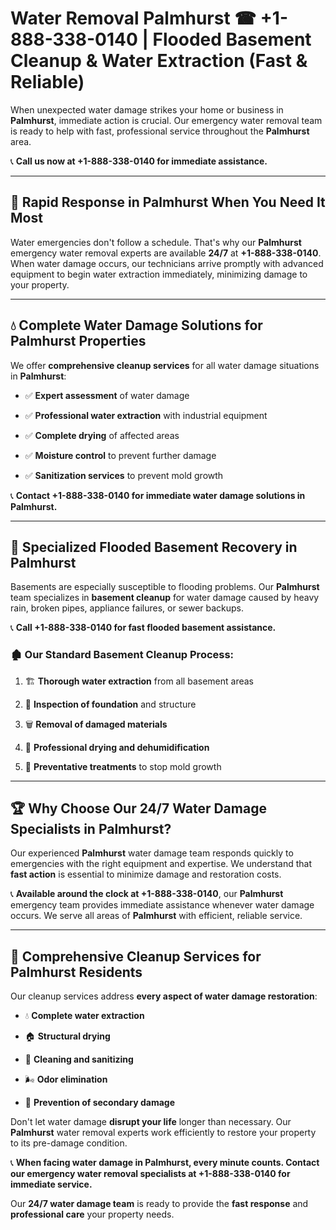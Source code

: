 # Water Removal Palmhurst ☎ +1-888-338-0140 | Flooded Basement Cleanup & Water Extraction (Fast & Reliable)

When unexpected water damage strikes your home or business in **Palmhurst**, immediate action is crucial. Our emergency water removal team is ready to help with fast, professional service throughout the **Palmhurst** area. 

📞 **Call us now at +1-888-338-0140 for immediate assistance.**
---
## 🚀 Rapid Response in Palmhurst When You Need It Most
Water emergencies don't follow a schedule. That's why our **Palmhurst** emergency water removal experts are available **24/7** at **+1-888-338-0140**. When water damage occurs, our technicians arrive promptly with advanced equipment to begin water extraction immediately, minimizing damage to your property.
---
## 💧 Complete Water Damage Solutions for Palmhurst Properties
We offer **comprehensive cleanup services** for all water damage situations in **Palmhurst**:
- ✅ **Expert assessment** of water damage  
- ✅ **Professional water extraction** with industrial equipment  
- ✅ **Complete drying** of affected areas  
- ✅ **Moisture control** to prevent further damage  
- ✅ **Sanitization services** to prevent mold growth  
📞 **Contact +1-888-338-0140 for immediate water damage solutions in Palmhurst.**
---
## 🌊 Specialized Flooded Basement Recovery in Palmhurst
Basements are especially susceptible to flooding problems. Our **Palmhurst** team specializes in **basement cleanup** for water damage caused by heavy rain, broken pipes, appliance failures, or sewer backups. 
📞 **Call +1-888-338-0140 for fast flooded basement assistance.**
### 🏚️ Our Standard Basement Cleanup Process:
1. 🏗️ **Thorough water extraction** from all basement areas  
2. 🔎 **Inspection of foundation** and structure  
3. 🗑️ **Removal of damaged materials**  
4. 💨 **Professional drying and dehumidification**  
5. 🚫 **Preventative treatments** to stop mold growth  
---
## 🏆 Why Choose Our 24/7 Water Damage Specialists in Palmhurst?
Our experienced **Palmhurst** water damage team responds quickly to emergencies with the right equipment and expertise. We understand that **fast action** is essential to minimize damage and restoration costs.
📞 **Available around the clock at +1-888-338-0140**, our **Palmhurst** emergency team provides immediate assistance whenever water damage occurs. We serve all areas of **Palmhurst** with efficient, reliable service.
---
## 🧹 Comprehensive Cleanup Services for Palmhurst Residents
Our cleanup services address **every aspect of water damage restoration**:
- 💧 **Complete water extraction**  
- 🏠 **Structural drying**  
- 🧼 **Cleaning and sanitizing**  
- 🌬️ **Odor elimination**  
- 🚫 **Prevention of secondary damage**  
Don't let water damage **disrupt your life** longer than necessary. Our **Palmhurst** water removal experts work efficiently to restore your property to its pre-damage condition.
📞 **When facing water damage in Palmhurst, every minute counts. Contact our emergency water removal specialists at +1-888-338-0140 for immediate service.**
Our **24/7 water damage team** is ready to provide the **fast response** and **professional care** your property needs.
